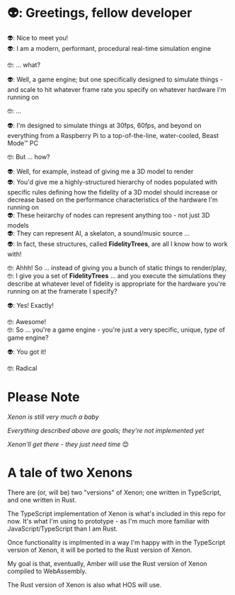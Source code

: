 # 👽: Greetings, fellow developer

👽: Nice to meet you!<br>
👽: I am a modern, performant, procedural real-time simulation engine

🤓: ... what?

👽: Well, a game engine; but one specifically designed to simulate things - and scale to hit whatever frame rate you specify on whatever hardware I'm running on

🤓: ...

👽: I'm designed to simulate things at 30fps, 60fps, and beyond on everything from a Raspberry Pi to a top-of-the-line, water-cooled, Beast Mode™️ PC

🤓: But ... how?

👽: Well, for example, instead of giving me a 3D model to render<br>
👽: You'd give me a highly-structured hierarchy of nodes populated with specific rules defining how the fidelity of a 3D model should increase or decrease based on the performance characteristics of the hardware I'm running on<br>
👽: These heirarchy of nodes can represent anything too - not just 3D models<br>
👽: They can represent AI, a skelaton, a sound/music source ...<br>
👽: In fact, these structures, called **FidelityTrees**, are all I know how to work with!

🤓: Ahhh! So ... instead of giving you a bunch of static things to render/play,<br>
🤓: I give you a set of **FidelityTrees** ... and you execute the simulations they describe at whatever level of fidelity is appropriate for the hardware you're running on at the framerate I specify?

👽: Yes! Exactly!

🤓: Awesome!<br>
🤓: So ... you're a game engine - you're just a very specific, unique, _type_ of game engine?

👽: You got it!

🤓: Radical

# Please Note

_Xenon is still very much a baby_

_Everything described above are goals; they're not implemented yet_

_Xenon'll get there - they just need time_ 😊

# A tale of two Xenons

There are (or, will be) two "versions" of Xenon; one written in TypeScript, and one written in Rust.

The TypeScript implementation of Xenon is what's included in this repo for now. It's what I'm using to prototype - as I'm much more familiar with JavaScript/TypeScript than I am Rust.

Once functionality is implmented in a way I'm happy with in the TypeScript version of Xenon, it will be ported to the Rust version of Xenon.

My goal is that, eventually, Amber will use the Rust version of Xenon compiled to WebAssembly.

The Rust version of Xenon is also what HOS will use.